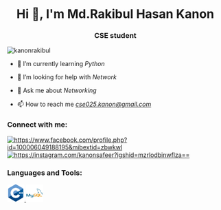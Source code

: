 <h1 align="center">Hi 👋, I'm Md.Rakibul Hasan Kanon</h1>
<h3 align="center">CSE student</h3>

<p align="left"> <img src="https://komarev.com/ghpvc/?username=kanonrakibul&label=Profile%20views&color=0e75b6&style=flat" alt="kanonrakibul" /> </p>

- 🌱 I’m currently learning *Python*

- 🤝 I’m looking for help with *Network*

- 💬 Ask me about *Networking*

- 📫 How to reach me *cse025.kanon@gmail.com*

<h3 align="left">Connect with me:</h3>
<p align="left">
<a href="https://fb.com/https://www.facebook.com/profile.php?id=100006049188195&mibextid=zbwkwl" target="blank"><img align="center" src="https://raw.githubusercontent.com/rahuldkjain/github-profile-readme-generator/master/src/images/icons/Social/facebook.svg" alt="https://www.facebook.com/profile.php?id=100006049188195&mibextid=zbwkwl" height="30" width="40" /></a>
<a href="https://instagram.com/https://instagram.com/kanonsafeer?igshid=mzrlodbinwflza==" target="blank"><img align="center" src="https://raw.githubusercontent.com/rahuldkjain/github-profile-readme-generator/master/src/images/icons/Social/instagram.svg" alt="https://instagram.com/kanonsafeer?igshid=mzrlodbinwflza==" height="30" width="40" /></a>
</p>

<h3 align="left">Languages and Tools:</h3>
<p align="left"> <a href="https://www.w3schools.com/cpp/" target="_blank" rel="noreferrer"> <img src="https://raw.githubusercontent.com/devicons/devicon/master/icons/cplusplus/cplusplus-original.svg" alt="cplusplus" width="40" height="40"/> </a> <a href="https://www.mysql.com/" target="_blank" rel="noreferrer"> <img src="https://raw.githubusercontent.com/devicons/devicon/master/icons/mysql/mysql-original-wordmark.svg" alt="mysql" width="40" height="40"/> </a> <a href="https://www.photoshop.com/en" target="_blank" rel="noreferrer"> <img src="https://
